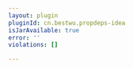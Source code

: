 ```yaml
---
layout: plugin
pluginId: cn.bestwu.propdeps-idea
isJarAvailable: true
error: ''
violations: []

---
```

